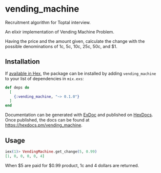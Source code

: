 # vending_machine

Recruitment algorithm for Toptal interview.

An elixir implementation of Vending Machine Problem.

Having the price and the amount given, calculate the change with the possible denominations of 1c, 5c, 10c, 25c, 50c, and $1.

## Installation

If [available in Hex](https://hex.pm/docs/publish), the package can be installed
by adding `vending_machine` to your list of dependencies in `mix.exs`:

```elixir
def deps do
  [
    {:vending_machine, "~> 0.1.0"}
  ]
end
```

Documentation can be generated with [ExDoc](https://github.com/elixir-lang/ex_doc)
and published on [HexDocs](https://hexdocs.pm). Once published, the docs can
be found at <https://hexdocs.pm/vending_machine>.

## Usage

```elixir
iex(1)> VendingMachine.get_change(5, 0.99)
[1, 0, 0, 0, 0, 4]
```

When $5 are paid for $0.99 product, 1c and 4 dollars are returned.
